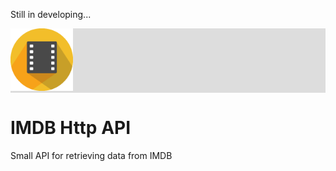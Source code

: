 Still in developing...

<div style="background-color:#ddd"><img  src="icon/ImdbLogo.png?raw=true" width="100"/></div>

# IMDB Http API
Small API for retrieving data from IMDB
